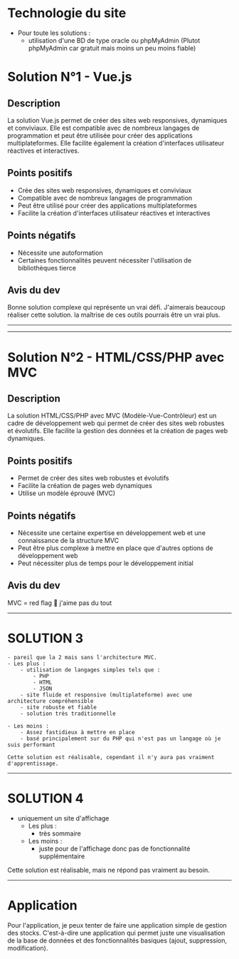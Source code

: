 # Technologie du site

- Pour toute les solutions :
    - utilisation d'une BD de type oracle ou phpMyAdmin (Plutot phpMyAdmin car gratuit mais moins un peu moins fiable)




# Solution N°1 - Vue.js

## Description
La solution Vue.js permet de créer des sites web responsives, dynamiques et conviviaux. Elle est compatible avec de nombreux langages de programmation et peut être utilisée pour créer des applications multiplateformes. Elle facilite également la création d'interfaces utilisateur réactives et interactives.

## Points positifs
- Crée des sites web responsives, dynamiques et conviviaux
- Compatible avec de nombreux langages de programmation
- Peut être utilisé pour créer des applications multiplateformes
- Facilite la création d'interfaces utilisateur réactives et interactives

## Points négatifs
- Nécessite une autoformation
- Certaines fonctionnalités peuvent nécessiter l'utilisation de bibliothèques tierce

## Avis du dev 
Bonne solution complexe qui représente un vrai défi. J'aimerais beaucoup réaliser cette solution. la maîtrise de ces outils pourrais être un vrai plus. 


-----------------------------------------------
---------------------------------------------------

# Solution N°2 - HTML/CSS/PHP avec MVC

## Description
La solution HTML/CSS/PHP avec MVC (Modèle-Vue-Contrôleur) est un cadre de développement web qui permet de créer des sites web robustes et évolutifs. Elle facilite la gestion des données et la création de pages web dynamiques.

## Points positifs
- Permet de créer des sites web robustes et évolutifs
- Facilite la création de pages web dynamiques
- Utilise un modèle éprouvé (MVC)

## Points négatifs
- Nécessite une certaine expertise en développement web et une connaissance de la structure MVC
- Peut être plus complexe à mettre en place que d'autres options de développement web
- Peut nécessiter plus de temps pour le développement initial

## Avis du dev

MVC = red flag 🚩
j'aime pas du tout

--------------------------------------------------------------------------------------------------

#  SOLUTION 3
    - pareil que la 2 mais sans l'architecture MVC.
    - Les plus : 
        - utilisation de langages simples tels que : 
            - PHP
            - HTML
            - JSON
        - site fluide et responsive (multiplateforme) avec une architecture compréhensible
        - site robuste et fiable
        - solution très traditionnelle

    - Les moins :
        - Assez fastidieux à mettre en place
        - basé principalement sur du PHP qui n'est pas un langage où je suis performant
        
    Cette solution est réalisable, cependant il n'y aura pas vraiment d'apprentissage.


--------------------------------------------------------------------------------------------------

#  SOLUTION 4
- uniquement un site d'affichage
    - Les plus :
        - très sommaire
    - Les moins :
        - juste pour de l'affichage donc pas de fonctionnalité supplémentaire

Cette solution est réalisable, mais ne répond pas vraiment au besoin.



--------------------------------------------------------------------------------------------------

# Application

Pour l'application, je peux tenter de faire une application simple de gestion des stocks.
C'est-à-dire une application qui permet juste une visualisation de la base de données et des fonctionnalités basiques (ajout, suppression, modification).



                



